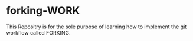# forking-WORK
This Repositry is for the sole purpose of learning how to implement the git workflow called FORKING.
